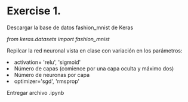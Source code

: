 <h1> Exercise 1. </h1>

Descargar la base de datos fashion_mnist de Keras

*from keras.datasets import fashion_mnist*

Repilcar la red neuronal vista en clase con variación en los parámetros: 
<li> activation= 'relu', 'sigmoid'
<li> Número de capas (comience por una capa oculta y máximo dos)
<li> Número de neuronas por capa
<li> optimizer='sgd', 'rmsprop'
  
  Entregar archivo .ipynb
